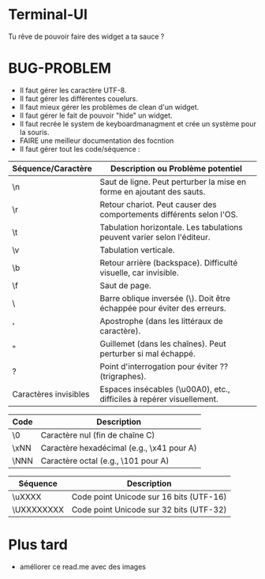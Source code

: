 # Terminal-UI
Tu rêve de pouvoir faire des widget a ta sauce ?

# BUG-PROBLEM
- Il faut gérer les caractère UTF-8.
- Il faut gérer les différentes couelurs.
- Il faut mieux gérer les problèmes de clean d'un widget.
- Il faut gérer le fait de pouvoir "hide" un widget.
- Il faut recrée le system de keyboardmanagment et crée un système pour la souris.
- FAIRE une meilleur documentation des focntion
- Il faut gérer tout les code/séquence :

| Séquence/Caractère | Description ou Problème potentiel                             |
|--------------------|--------------------------------------------------------------|
| \n                 | Saut de ligne. Peut perturber la mise en forme en ajoutant des sauts. |
| \r                 | Retour chariot. Peut causer des comportements différents selon l'OS. |
| \t                 | Tabulation horizontale. Les tabulations peuvent varier selon l'éditeur. |
| \v                 | Tabulation verticale.                                        |
| \b                 | Retour arrière (backspace). Difficulté visuelle, car invisible. |
| \f                 | Saut de page.                                                |
| \\                 | Barre oblique inversée (\\). Doit être échappée pour éviter des erreurs. |
| \'                 | Apostrophe (dans les littéraux de caractère).                |
| \"                 | Guillemet (dans les chaînes). Peut perturber si mal échappé. |
| \?                 | Point d'interrogation pour éviter ?? (trigraphes).           |
| Caractères invisibles | Espaces insécables (\u00A0), etc., difficiles à repérer visuellement. |


| Code     | Description                      |
|----------|----------------------------------|
| \0       | Caractère nul (fin de chaîne C) |
| \xNN     | Caractère hexadécimal (e.g., \x41 pour A) |
| \NNN     | Caractère octal (e.g., \101 pour A)        |

| Séquence    | Description                                |
|-------------|--------------------------------------------|
| \uXXXX      | Code point Unicode sur 16 bits (UTF-16)   |
| \UXXXXXXXX  | Code point Unicode sur 32 bits (UTF-32)   |




# Plus tard
- améliorer ce read.me avec des images
